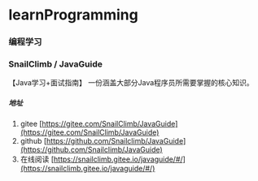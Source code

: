 # learnProgramming

### 编程学习


### SnailClimb / JavaGuide
【Java学习+面试指南】 一份涵盖大部分Java程序员所需要掌握的核心知识。

##### 地址
1. gitee  [https://gitee.com/SnailClimb/JavaGuide](https://gitee.com/SnailClimb/JavaGuide)
2. github  [https://github.com/Snailclimb/JavaGuide](https://github.com/Snailclimb/JavaGuide)
3. 在线阅读  [https://snailclimb.gitee.io/javaguide/#/](https://snailclimb.gitee.io/javaguide/#/)
